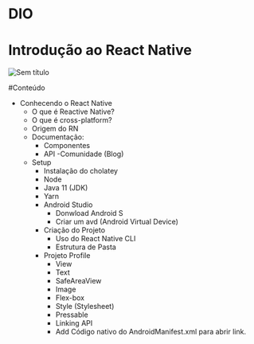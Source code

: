 # DIO
# Introdução ao React Native
![Sem título](https://user-images.githubusercontent.com/105243951/176055924-0328084e-ba3f-410a-87bf-4a202270b937.png)

#Conteúdo
- Conhecendo o React Native
  - O que é Reactive Native?
  - O que é cross-platform?
  - Origem do RN
  - Documentação:
    - Componentes
    - API
    -Comunidade (Blog)
  - Setup
    - Instalação do cholatey
    - Node
    - Java 11 (JDK)
    - Yarn
    - Android Studio
      - Donwload Android S
      - Criar um avd (Android Virtual Device)
    - Criação do Projeto
      - Uso do React Native CLI
      - Estrutura de Pasta
    - Projeto Profile
      - View
      - Text
      - SafeAreaView
      - Image
      - Flex-box
      - Style (Stylesheet)
      - Pressable
      - Linking API
      - Add Código nativo do AndroidManifest.xml para abrir link.
      
